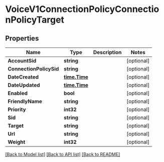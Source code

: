 # VoiceV1ConnectionPolicyConnectionPolicyTarget

## Properties

Name | Type | Description | Notes
------------ | ------------- | ------------- | -------------
**AccountSid** | **string** |  | [optional] 
**ConnectionPolicySid** | **string** |  | [optional] 
**DateCreated** | [**time.Time**](time.Time.md) |  | [optional] 
**DateUpdated** | [**time.Time**](time.Time.md) |  | [optional] 
**Enabled** | **bool** |  | [optional] 
**FriendlyName** | **string** |  | [optional] 
**Priority** | **int32** |  | [optional] 
**Sid** | **string** |  | [optional] 
**Target** | **string** |  | [optional] 
**Url** | **string** |  | [optional] 
**Weight** | **int32** |  | [optional] 

[[Back to Model list]](../README.md#documentation-for-models) [[Back to API list]](../README.md#documentation-for-api-endpoints) [[Back to README]](../README.md)


